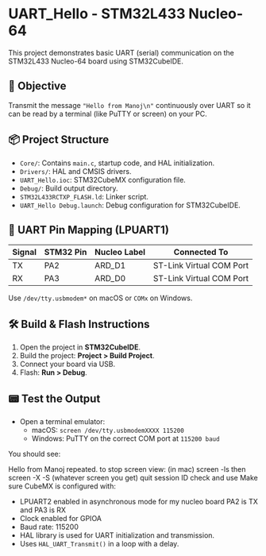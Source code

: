 # UART_Hello - STM32L433 Nucleo-64

This project demonstrates basic UART (serial) communication on the STM32L433 Nucleo-64 board using STM32CubeIDE.

## 🧠 Objective

Transmit the message `"Hello from Manoj\n"` continuously over UART so it can be read by a terminal (like PuTTY or 
screen) on your PC.

## 📦 Project Structure

- `Core/`: Contains `main.c`, startup code, and HAL initialization.
- `Drivers/`: HAL and CMSIS drivers.
- `UART_Hello.ioc`: STM32CubeMX configuration file.
- `Debug/`: Build output directory.
- `STM32L433RCTXP_FLASH.ld`: Linker script.
- `UART_Hello Debug.launch`: Debug configuration for STM32CubeIDE.

## 🔌 UART Pin Mapping (LPUART1)

| Signal     | STM32 Pin | Nucleo Label | Connected To      |
|------------|-----------|--------------|-------------------|
| TX         | PA2       | ARD_D1       | ST-Link Virtual COM Port |
| RX         | PA3       | ARD_D0       | ST-Link Virtual COM Port |

Use `/dev/tty.usbmodem*` on macOS or `COMx` on Windows.

## 🛠️ Build & Flash Instructions

1. Open the project in **STM32CubeIDE**.
2. Build the project: **Project > Build Project**.
3. Connect your board via USB.
4. Flash: **Run > Debug**.

## 📟 Test the Output

- Open a terminal emulator:
  - macOS: `screen /dev/tty.usbmodemXXXX 115200`
  - Windows: PuTTY on the correct COM port at `115200 baud`

You should see:

Hello from Manoj repeated. to stop screen view: (in mac)
screen -ls
 then screen -X -S (whatever screen you get) quit
session ID check and use
Make sure CubeMX is configured with:
  - LPUART2 enabled in asynchronous mode  for my nucleo board PA2 is TX and PA3 is RX
  - Clock enabled for GPIOA
  - Baud rate: 115200
- HAL library is used for UART initialization and transmission.
- Uses `HAL_UART_Transmit()` in a loop with a delay.


